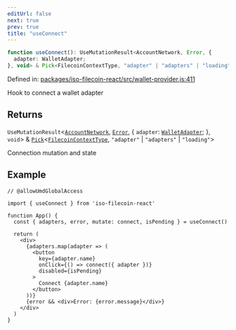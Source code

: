 ```yaml
---
editUrl: false
next: true
prev: true
title: "useConnect"
---
```


```ts
function useConnect(): UseMutationResult<AccountNetwork, Error, {
  adapter: WalletAdapter;
}, void> & Pick<FilecoinContextType, "adapter" | "adapters" | "loading">
```

Defined in: [packages/iso-filecoin-react/src/wallet-provider.js:411](https://github.com/hugomrdias/filecoin/blob/main/packages/iso-filecoin-react/src/wallet-provider.js#L411)

Hook to connect a wallet adapter

## Returns

`UseMutationResult`\<[`AccountNetwork`](/api/iso-filecoin-react/types/interfaces/accountnetwork/), [`Error`](https://developer.mozilla.org/docs/Web/JavaScript/Reference/Global_Objects/Error), \{
  `adapter`: [`WalletAdapter`](/api/iso-filecoin-react/types/interfaces/walletadapter/);
 \}, `void`\> & [`Pick`](https://www.typescriptlang.org/docs/handbook/utility-types.html#picktype-keys)\<[`FilecoinContextType`](/api/iso-filecoin-react/types/type-aliases/filecoincontexttype/), `"adapter"` \| `"adapters"` \| `"loading"`\>

Connection mutation and state

## Example

```tsx twoslash
// @allowUmdGlobalAccess

import { useConnect } from 'iso-filecoin-react'

function App() {
  const { adapters, error, mutate: connect, isPending } = useConnect()

  return (
    <div>
      {adapters.map(adapter => (
        <button
          key={adapter.name}
          onClick={() => connect({ adapter })}
          disabled={isPending}
        >
          Connect {adapter.name}
        </button>
      ))}
      {error && <div>Error: {error.message}</div>}
    </div>
  )
}
```
